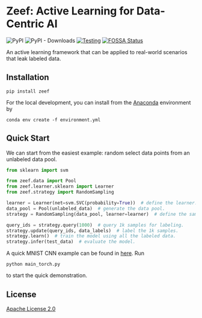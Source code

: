 # Zeef: Active Learning for Data-Centric AI

![PyPI](https://img.shields.io/pypi/v/zeef?color=blue) ![PyPI - Downloads](https://img.shields.io/pypi/dm/zeef) [![Testing](https://github.com/MLSysOps/zeef/actions/workflows/main.yml/badge.svg?branch=main)](https://github.com/MLSysOps/zeef/actions/workflows/main.yml) [![FOSSA Status](https://app.fossa.com/api/projects/git%2Bgithub.com%2FMLSysOps%2Fdeepal.svg?type=shield)](https://app.fossa.com/projects/git%2Bgithub.com%2FMLSysOps%2Fdeepal?ref=badge_shield)

An active learning framework that can be applied to real-world scenarios that leak labeled data.

## Installation

```shell
pip install zeef
```

For the local development, you can install from the [Anaconda](https://www.anaconda.com/) environment by

```shell
conda env create -f environment.yml
```

## Quick Start

We can start from the easiest example: random select data points from an unlabeled data pool.

```python
from sklearn import svm

from zeef.data import Pool
from zeef.learner.sklearn import Learner
from zeef.strategy import RandomSampling

learner = Learner(net=svm.SVC(probability=True))  # define the learner.
data_pool = Pool(unlabeled_data)  # generate the data pool.
strategy = RandomSampling(data_pool, learner=learner)  # define the sampling strategy.

query_ids = strategy.query(1000)  # query 1k samples for labeling.
strategy.update(query_ids, data_labels)  # label the 1k samples.
strategy.learn()  # train the model using all the labeled data.
strategy.infer(test_data)  # evaluate the model.
```

A quick MNIST CNN example can be found in [here](examples/mnist/main_torch.py). Run

```shell
python main_torch.py
```

to start the quick demonstration.

## License

[Apache License 2.0](./LICENSE)
